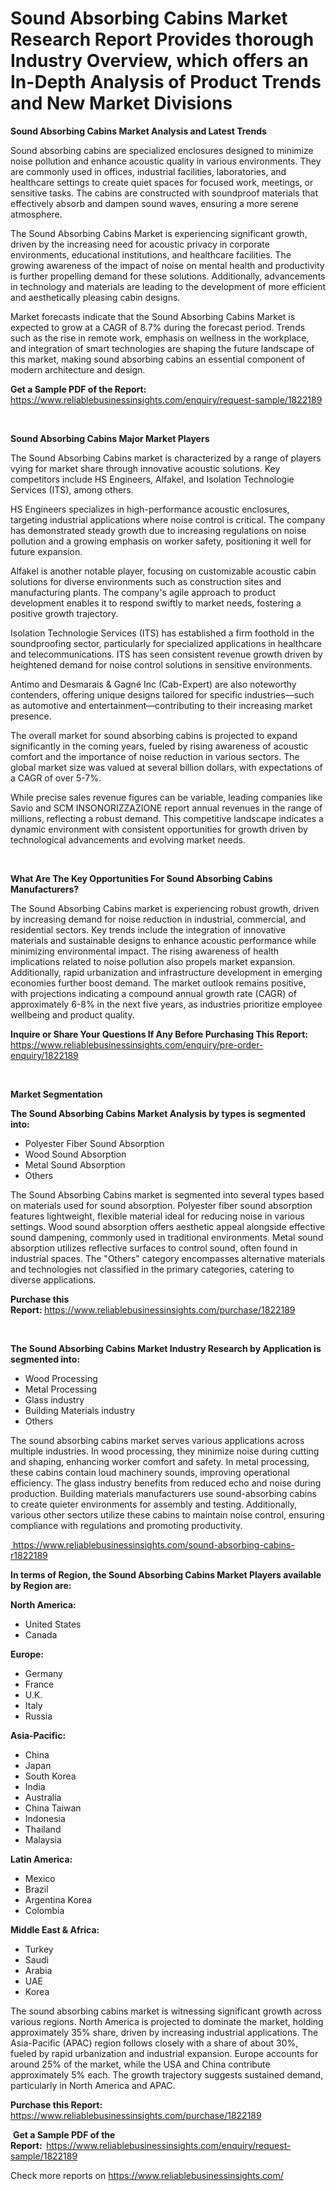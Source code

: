 <p><h1>Sound Absorbing Cabins Market Research Report Provides thorough Industry Overview, which offers an In-Depth Analysis of Product Trends and New Market Divisions</h1></p><p><strong>Sound Absorbing Cabins Market Analysis and Latest Trends</strong></p>
<p><p>Sound absorbing cabins are specialized enclosures designed to minimize noise pollution and enhance acoustic quality in various environments. They are commonly used in offices, industrial facilities, laboratories, and healthcare settings to create quiet spaces for focused work, meetings, or sensitive tasks. The cabins are constructed with soundproof materials that effectively absorb and dampen sound waves, ensuring a more serene atmosphere.</p><p>The Sound Absorbing Cabins Market is experiencing significant growth, driven by the increasing need for acoustic privacy in corporate environments, educational institutions, and healthcare facilities. The growing awareness of the impact of noise on mental health and productivity is further propelling demand for these solutions. Additionally, advancements in technology and materials are leading to the development of more efficient and aesthetically pleasing cabin designs.</p><p>Market forecasts indicate that the Sound Absorbing Cabins Market is expected to grow at a CAGR of 8.7% during the forecast period. Trends such as the rise in remote work, emphasis on wellness in the workplace, and integration of smart technologies are shaping the future landscape of this market, making sound absorbing cabins an essential component of modern architecture and design.</p></p>
<p><strong>Get a Sample PDF of the Report:&nbsp;</strong> <a href="https://www.reliablebusinessinsights.com/enquiry/request-sample/1822189?utm_campaign=2624&utm_medium=2&utm_source=Github&utm_content=ia&utm_term=27022025&utm_id=sound-absorbing-cabins">https://www.reliablebusinessinsights.com/enquiry/request-sample/1822189</a></p>
<p>&nbsp;</p>
<p><strong>Sound Absorbing Cabins Major Market Players</strong></p>
<p><p>The Sound Absorbing Cabins market is characterized by a range of players vying for market share through innovative acoustic solutions. Key competitors include HS Engineers, Alfakel, and Isolation Technologie Services (ITS), among others. </p><p>HS Engineers specializes in high-performance acoustic enclosures, targeting industrial applications where noise control is critical. The company has demonstrated steady growth due to increasing regulations on noise pollution and a growing emphasis on worker safety, positioning it well for future expansion.</p><p>Alfakel is another notable player, focusing on customizable acoustic cabin solutions for diverse environments such as construction sites and manufacturing plants. The company's agile approach to product development enables it to respond swiftly to market needs, fostering a positive growth trajectory.</p><p>Isolation Technologie Services (ITS) has established a firm foothold in the soundproofing sector, particularly for specialized applications in healthcare and telecommunications. ITS has seen consistent revenue growth driven by heightened demand for noise control solutions in sensitive environments.</p><p>Antimo and Desmarais & Gagné Inc (Cab-Expert) are also noteworthy contenders, offering unique designs tailored for specific industries—such as automotive and entertainment—contributing to their increasing market presence.</p><p>The overall market for sound absorbing cabins is projected to expand significantly in the coming years, fueled by rising awareness of acoustic comfort and the importance of noise reduction in various sectors. The global market size was valued at several billion dollars, with expectations of a CAGR of over 5-7%.</p><p>While precise sales revenue figures can be variable, leading companies like Savio and SCM INSONORIZZAZIONE report annual revenues in the range of millions, reflecting a robust demand. This competitive landscape indicates a dynamic environment with consistent opportunities for growth driven by technological advancements and evolving market needs.</p></p>
<p>&nbsp;</p>
<p><strong>What Are The Key Opportunities For Sound Absorbing Cabins Manufacturers?</strong></p>
<p><p>The Sound Absorbing Cabins market is experiencing robust growth, driven by increasing demand for noise reduction in industrial, commercial, and residential sectors. Key trends include the integration of innovative materials and sustainable designs to enhance acoustic performance while minimizing environmental impact. The rising awareness of health implications related to noise pollution also propels market expansion. Additionally, rapid urbanization and infrastructure development in emerging economies further boost demand. The market outlook remains positive, with projections indicating a compound annual growth rate (CAGR) of approximately 6-8% in the next five years, as industries prioritize employee wellbeing and product quality.</p></p>
<p><strong>Inquire or Share Your Questions If Any Before Purchasing This Report:</strong> <a href="https://www.reliablebusinessinsights.com/enquiry/pre-order-enquiry/1822189?utm_campaign=2624&utm_medium=2&utm_source=Github&utm_content=ia&utm_term=27022025&utm_id=sound-absorbing-cabins">https://www.reliablebusinessinsights.com/enquiry/pre-order-enquiry/1822189</a></p>
<p>&nbsp;</p>
<p><strong>Market Segmentation</strong></p>
<p><strong>The Sound Absorbing Cabins Market Analysis by types is segmented into:</strong></p>
<p><ul><li>Polyester Fiber Sound Absorption</li><li>Wood Sound Absorption</li><li>Metal Sound Absorption</li><li>Others</li></ul></p>
<p><p>The Sound Absorbing Cabins market is segmented into several types based on materials used for sound absorption. Polyester fiber sound absorption features lightweight, flexible material ideal for reducing noise in various settings. Wood sound absorption offers aesthetic appeal alongside effective sound dampening, commonly used in traditional environments. Metal sound absorption utilizes reflective surfaces to control sound, often found in industrial spaces. The "Others" category encompasses alternative materials and technologies not classified in the primary categories, catering to diverse applications.</p></p>
<p><strong>Purchase this Report:&nbsp;</strong><a href="https://www.reliablebusinessinsights.com/purchase/1822189?utm_campaign=2624&utm_medium=2&utm_source=Github&utm_content=ia&utm_term=27022025&utm_id=sound-absorbing-cabins">https://www.reliablebusinessinsights.com/purchase/1822189</a></p>
<p>&nbsp;</p>
<p><strong>The Sound Absorbing Cabins Market Industry Research by Application is segmented into:</strong></p>
<p><ul><li>Wood Processing</li><li>Metal Processing</li><li>Glass industry</li><li>Building Materials industry</li><li>Others</li></ul></p>
<p><p>The sound absorbing cabins market serves various applications across multiple industries. In wood processing, they minimize noise during cutting and shaping, enhancing worker comfort and safety. In metal processing, these cabins contain loud machinery sounds, improving operational efficiency. The glass industry benefits from reduced echo and noise during production. Building materials manufacturers use sound-absorbing cabins to create quieter environments for assembly and testing. Additionally, various other sectors utilize these cabins to maintain noise control, ensuring compliance with regulations and promoting productivity.</p></p>
<p><a href="https://www.reliablebusinessinsights.com/sound-absorbing-cabins-r1822189?utm_campaign=2624&utm_medium=2&utm_source=Github&utm_content=ia&utm_term=27022025&utm_id=sound-absorbing-cabins">&nbsp;https://www.reliablebusinessinsights.com/sound-absorbing-cabins-r1822189</a></p>
<p><strong>In terms of Region, the Sound Absorbing Cabins Market Players available by Region are:</strong></p>
<p>
    <p> <strong> North America: </strong>
        <ul>
            <li>United States</li>
            <li>Canada</li>
        </ul>
        </p> 
    <p> <strong> Europe: </strong>
        <ul>
            <li>Germany</li>
            <li>France</li>
            <li>U.K.</li>
            <li>Italy</li>
            <li>Russia</li>
        </ul>
        </p> 
    <p> <strong> Asia-Pacific: </strong>
        <ul>
            <li>China</li>
            <li>Japan</li>
            <li>South Korea</li>
            <li>India</li>
            <li>Australia</li>
            <li>China Taiwan</li>
            <li>Indonesia</li>
            <li>Thailand</li>
            <li>Malaysia</li>
        </ul>
        </p> 
    <p> <strong> Latin America: </strong>
        <ul>
            <li>Mexico</li>
            <li>Brazil</li>
            <li>Argentina Korea</li>
            <li>Colombia</li>
        </ul>
        </p> 
    <p> <strong> Middle East & Africa: </strong>
        <ul>
            <li>Turkey</li>
            <li>Saudi</li>
            <li>Arabia</li>
            <li>UAE</li>
            <li>Korea</li>
        </ul>
    </p>
    </p>
<p><p>The sound absorbing cabins market is witnessing significant growth across various regions. North America is projected to dominate the market, holding approximately 35% share, driven by increasing industrial applications. The Asia-Pacific (APAC) region follows closely with a share of about 30%, fueled by rapid urbanization and industrial expansion. Europe accounts for around 25% of the market, while the USA and China contribute approximately 5% each. The growth trajectory suggests sustained demand, particularly in North America and APAC.</p></p>
<p><strong>Purchase this Report: </strong><a href="https://www.reliablebusinessinsights.com/purchase/1822189?utm_campaign=2624&utm_medium=2&utm_source=Github&utm_content=ia&utm_term=27022025&utm_id=sound-absorbing-cabins">https://www.reliablebusinessinsights.com/purchase/1822189</a></p>
<p>&nbsp;<strong>Get a Sample PDF of the Report:&nbsp;&nbsp;</strong><a href="https://www.reliablebusinessinsights.com/enquiry/request-sample/1822189?utm_campaign=2624&utm_medium=2&utm_source=Github&utm_content=ia&utm_term=27022025&utm_id=sound-absorbing-cabins">https://www.reliablebusinessinsights.com/enquiry/request-sample/1822189</a></p>
<p><strong></strong></p>
<p>Check more reports on <a href="https://www.reliablebusinessinsights.com/?utm_campaign=2624&utm_medium=2&utm_source=Github&utm_content=ia&utm_term=27022025&utm_id=sound-absorbing-cabins">https://www.reliablebusinessinsights.com/</a></p>